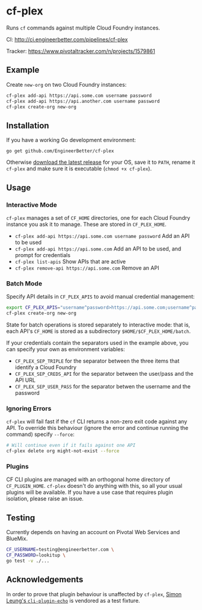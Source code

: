 # cf-plex

Runs `cf` commands against multiple Cloud Foundry instances.

CI: http://ci.engineerbetter.com/pipelines/cf-plex

Tracker: https://www.pivotaltracker.com/n/projects/1579861

## Example

Create `new-org` on two Cloud Foundry instances:

```bash
cf-plex add-api https://api.some.com username password
cf-plex add-api https://api.another.com username password
cf-plex create-org new-org
```

## Installation

If you have a working Go development environment:

```
go get github.com/EngineerBetter/cf-plex
```

Otherwise [download the latest release](https://github.com/EngineerBetter/cf-plex/releases/latest) for your OS, save it to `PATH`, rename it `cf-plex` and make sure it is executable (`chmod +x cf-plex`).

## Usage

### Interactive Mode

`cf-plex` manages a set of `CF_HOME` directories, one for each Cloud Foundry instance you ask it to manage. These are stored in `CF_PLEX_HOME`.

* `cf-plex add-api https://api.some.com username password` Add an API to be used
* `cf-plex add-api https://api.some.com` Add an API to be used, and prompt for credentials
* `cf-plex list-apis` Show APIs that are active
* `cf-plex remove-api https://api.some.com` Remove an API

### Batch Mode

Specify API details in `CF_PLEX_APIS` to avoid manual credential management:

```bash
export CF_PLEX_APIS="username^password>https://api.some.com;username^password>https://api.another.com"
cf-plex create-org new-org
```

State for batch operations is stored separately to interactive mode: that is, each API's `CF_HOME` is stored as a subdirectory `$HOME/$CF_PLEX_HOME/batch`. 

If your credentials contain the separators used in the example above, you can specify your own as environment variables:

* `CF_PLEX_SEP_TRIPLE` for the separator between the three items that identify a Cloud Foundry
* `CF_PLEX_SEP_CREDS_API` for the separator between the user/pass and the API URL
* `CF_PLEX_SEP_USER_PASS` for the separator betwen the username and the password

### Ignoring Errors

`cf-plex` will fail fast if the `cf` CLI returns a non-zero exit code against any API. To override this behaviour (ignore the error and continue running the command) specify `--force`:

```bash
# Will continue even if it fails against one API
cf-plex delete org might-not-exist --force
```

### Plugins

CF CLI plugins are managed with an orthogonal home directory of `CF_PLUGIN_HOME`. `cf-plex` doesn't do anything with this, so all your usual plugins will be available. If you have a use case that requires plugin isolation, please raise an issue.

## Testing

Currently depends on having an account on Pivotal Web Services and BlueMix.

```bash
CF_USERNAME=testing@engineerbetter.com \
CF_PASSWORD=lookitup \
go test -v ./...
```

## Acknowledgements

In order to prove that plugin behaviour is unaffected by `cf-plex`, [Simon Leung's `cli-plugin-echo`](https://github.com/simonleung8/cli-plugin-echo) is vendored as a test fixture. 